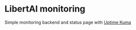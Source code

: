 # LibertAI monitoring

Simple monitoring backend and status page with [Uptime Kuma](https://github.com/louislam/uptime-kuma)
